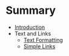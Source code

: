 # Summary

* [Introduction](README.md)
* Text and Links
  - [Text Formatting](text-and-links/text-formatting.md)
  - [Simple Links](text-and-links/simple-links.md)